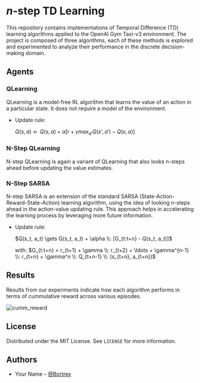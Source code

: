 # $n$-step TD Learning

This repository contains implementations of Temporal Difference (TD) learning algorithms applied to the OpenAI Gym Taxi-v3 environment. The project is composed of three algorithms, each of these methods is explored and experimented to analyze their performance in the discrete decision-making domain.



## Agents

### QLearning

QLearning is a model-free RL algorithm that learns the value of an action in a particular state. It does not require a model of the environment.

- Update rule:
  
    $Q(s, a) \leftarrow Q(s, a) + \alpha \left[r + \gamma \max_{a'} Q(s', a') - Q(s, a)\right]$

### N-Step QLearning
N-step QLearning is again a variant of QLearning that also looks n-steps ahead before updating the value estimates.

### N-Step SARSA
N-step SARSA is an extension of the standard SARSA (State-Action-Reward-State-Action) learning algorithm, using the idea of looking n-steps ahead in the action-value updating rule. This approach helps in accelerating the learning process by leveraging more future information.

- Update rule:

    $Q(s_t, a_t) \gets Q(s_t, a_t) + \alpha \\: [G_{t:t+n} - Q(s_t, a_t)]$
  
  with: $G_{t:t+n} = r_{t+1} + \gamma \\: r_{t+2} + \ldots + \gamma^{n-1} \\: r_{t+n} + \gamma^n \\: Q_{t+n-1} \\: (s_{t+n}, a_{t+n})$




## Results
Results from our experiments indicate how each algorithm performs in terms of cummulative reward across various episodes.

![cumm_reward](https://github.com/Bortrex/TD_learning/assets/24497590/286a1b95-8b2d-4f9b-b4fd-41faeba4b759)

## License

Distributed under the MIT License. See `LICENSE` for more information.

## Authors

- Your Name – [@Bortrex](https://github.com/Bortrex)


